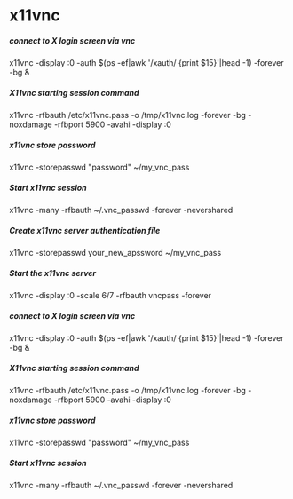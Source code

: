 # x11vnc

##### connect to X login screen via vnc

   x11vnc  -display :0 -auth $(ps -ef|awk '/xauth/ {print $15}'|head -1) -forever -bg &

##### X11vnc starting session command

   x11vnc  -rfbauth /etc/x11vnc.pass -o /tmp/x11vnc.log -forever -bg -noxdamage -rfbport 5900 -avahi -display :0

##### x11vnc store password

   x11vnc  -storepasswd "password" ~/my_vnc_pass

##### Start x11vnc session

   x11vnc  -many -rfbauth ~/.vnc_passwd -forever -nevershared

##### Create x11vnc server authentication file

   x11vnc  -storepasswd your_new_apssword ~/my_vnc_pass

##### Start the x11vnc server

   x11vnc  -display :0 -scale 6/7 -rfbauth vncpass -forever

##### connect to X login screen via vnc

   x11vnc  -display :0 -auth $(ps -ef|awk '/xauth/ {print $15}'|head -1) -forever -bg &

##### X11vnc starting session command

   x11vnc  -rfbauth /etc/x11vnc.pass -o /tmp/x11vnc.log -forever -bg -noxdamage -rfbport 5900 -avahi -display :0

##### x11vnc store password

   x11vnc  -storepasswd "password" ~/my_vnc_pass

##### Start x11vnc session

   x11vnc  -many -rfbauth ~/.vnc_passwd -forever -nevershared
